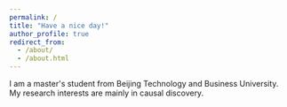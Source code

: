 ```yaml
---
permalink: /
title: "Have a nice day!"
author_profile: true
redirect_from: 
  - /about/
  - /about.html
---
```


I am a master's student from Beijing Technology and Business University.
My research interests are mainly in causal discovery.
